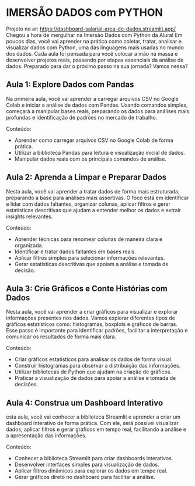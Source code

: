 # IMERSÃO DADOS com PYTHON
Projeto no ar: https://dashboard-salarial-area-de-dados.streamlit.app/ <br>
Chegou a hora de mergulhar na Imersão Dados com Python da Alura! Em poucos dias, você vai aprender na prática como coletar, tratar, analisar e visualizar dados com Python, uma das linguagens mais usadas no mundo dos dados. Cada aula foi pensada para você colocar a mão na massa e desenvolver projetos reais, passando por etapas essenciais da análise de dados. Preparado para dar o próximo passo na sua jornada? Vamos nessa?

## Aula 1: Explore Dados com Pandas 
Na primeira aula, você vai aprender a carregar arquivos CSV no Google Colab e iniciar a análise de dados com Pandas. Usando comandos simples, começará a manipular bases reais, preparando os dados para análises mais profundas e identificação de padrões no mercado de trabalho.

Conteúdo:
- Aprender como carregar arquivos CSV no Google Colab de forma prática.
- Utilizar a biblioteca Pandas para leitura e visualização inicial de dados.
- Manipular dados reais com os principais comandos de análise.

## Aula 2: Aprenda a Limpar e Preparar Dados 
Nesta aula, você vai aprender a tratar dados de forma mais estruturada, preparando a base para análises mais assertivas. O foco está em identificar e lidar com dados faltantes, organizar colunas, aplicar filtros e gerar estatísticas descritivas que ajudam a entender melhor os dados e extrair insights relevantes.

Conteúdo:
- Aprender técnicas para renomear colunas de maneira clara e organizada.
- Identificar e tratar dados faltantes em bases reais.
- Aplicar filtros simples para selecionar informações relevantes.
- Gerar estatísticas descritivas que apoiam a análise e tomada de decisão.

## Aula 3: Crie Gráficos e Conte Histórias com Dados
Nesta aula, você vai aprender a criar gráficos para visualizar e explorar informações presentes nos dados. Vamos explorar diferentes tipos de gráficos estatísticos como: histogramas, boxplots e gráficos de barras. Esse passo é importante para identificar padrões, facilitar a interpretação e comunicar os resultados de forma mais clara.

Conteúdo:
- Criar gráficos estatísticos para analisar os dados de forma visual.
- Construir histogramas para observar a distribuição das informações.
- Utilizar bibliotecas de Python que ajudam na criação de gráficos.
- Praticar a visualização de dados para apoiar a análise e tomada de decisões.

## Aula 4: Construa um Dashboard Interativo 
esta aula, você vai conhecer a biblioteca Streamlit e aprender a criar um dashboard interativo de forma prática. Com ele, será possível visualizar dados, aplicar filtros e gerar gráficos em tempo real, facilitando a análise e a apresentação das informações.

Conteúdo:
- Conhecer a biblioteca Streamlit para criar dashboards interativos.
- Desenvolver interfaces simples para visualização de dados.
- Aplicar filtros dinâmicos para explorar os dados em tempo real.
- Gerar gráficos direto no dashboard para facilitar a análise.
